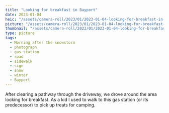 ```yaml
---
title: "Looking for breakfast in Bayport"
date: 2023-01-04
heic: "/assets/camera-roll/2023/01/2023-01-04-looking-for-breakfast-in-bayport/20230104_220827747_iOS.heic"
picture: "/assets/camera-roll/2023/01/2023-01-04-looking-for-breakfast-in-bayport/20230104_220827747_iOS.jpg"
thumbnail: "/assets/camera-roll/2023/01/2023-01-04-looking-for-breakfast-in-bayport/20230104_220827747_iOS-thumbnail.jpg"
type: picture
tags:
  - Morning after the snowstorm
  - photograph
  - gas station
  - road
  - sidewalk
  - sign
  - snow
  - winter
  - Bayport
---
```

After clearing a pathway through the driveway, we drove around the area looking for breakfast.  As a kid I used to walk to this gas station (or its predecessor) to pick up treats for camping.
